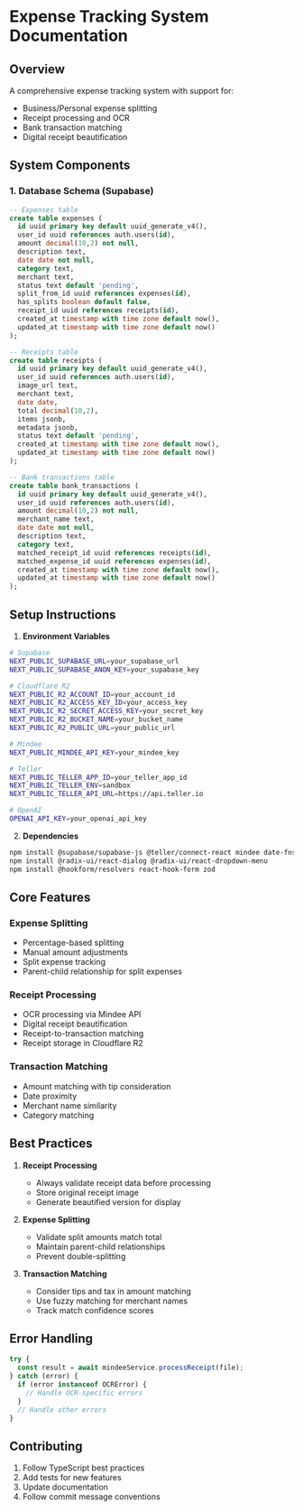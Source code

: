# Expense Tracking System Documentation

## Overview

A comprehensive expense tracking system with support for:
- Business/Personal expense splitting
- Receipt processing and OCR
- Bank transaction matching
- Digital receipt beautification

## System Components

### 1. Database Schema (Supabase)

```sql
-- Expenses table
create table expenses (
  id uuid primary key default uuid_generate_v4(),
  user_id uuid references auth.users(id),
  amount decimal(10,2) not null,
  description text,
  date date not null,
  category text,
  merchant text,
  status text default 'pending',
  split_from_id uuid references expenses(id),
  has_splits boolean default false,
  receipt_id uuid references receipts(id),
  created_at timestamp with time zone default now(),
  updated_at timestamp with time zone default now()
);

-- Receipts table
create table receipts (
  id uuid primary key default uuid_generate_v4(),
  user_id uuid references auth.users(id),
  image_url text,
  merchant text,
  date date,
  total decimal(10,2),
  items jsonb,
  metadata jsonb,
  status text default 'pending',
  created_at timestamp with time zone default now(),
  updated_at timestamp with time zone default now()
);

-- Bank transactions table
create table bank_transactions (
  id uuid primary key default uuid_generate_v4(),
  user_id uuid references auth.users(id),
  amount decimal(10,2) not null,
  merchant_name text,
  date date not null,
  description text,
  category text,
  matched_receipt_id uuid references receipts(id),
  matched_expense_id uuid references expenses(id),
  created_at timestamp with time zone default now(),
  updated_at timestamp with time zone default now()
);
```

## Setup Instructions

1. **Environment Variables**
```bash
# Supabase
NEXT_PUBLIC_SUPABASE_URL=your_supabase_url
NEXT_PUBLIC_SUPABASE_ANON_KEY=your_supabase_key

# Cloudflare R2
NEXT_PUBLIC_R2_ACCOUNT_ID=your_account_id
NEXT_PUBLIC_R2_ACCESS_KEY_ID=your_access_key
NEXT_PUBLIC_R2_SECRET_ACCESS_KEY=your_secret_key
NEXT_PUBLIC_R2_BUCKET_NAME=your_bucket_name
NEXT_PUBLIC_R2_PUBLIC_URL=your_public_url

# Mindee
NEXT_PUBLIC_MINDEE_API_KEY=your_mindee_key

# Teller
NEXT_PUBLIC_TELLER_APP_ID=your_teller_app_id
NEXT_PUBLIC_TELLER_ENV=sandbox
NEXT_PUBLIC_TELLER_API_URL=https://api.teller.io

# OpenAI
OPENAI_API_KEY=your_openai_api_key
```

2. **Dependencies**
```bash
npm install @supabase/supabase-js @teller/connect-react mindee date-fns
npm install @radix-ui/react-dialog @radix-ui/react-dropdown-menu
npm install @hookform/resolvers react-hook-form zod
```

## Core Features

### Expense Splitting
- Percentage-based splitting
- Manual amount adjustments
- Split expense tracking
- Parent-child relationship for split expenses

### Receipt Processing
- OCR processing via Mindee API
- Digital receipt beautification
- Receipt-to-transaction matching
- Receipt storage in Cloudflare R2

### Transaction Matching
- Amount matching with tip consideration
- Date proximity
- Merchant name similarity
- Category matching

## Best Practices

1. **Receipt Processing**
   - Always validate receipt data before processing
   - Store original receipt image
   - Generate beautified version for display

2. **Expense Splitting**
   - Validate split amounts match total
   - Maintain parent-child relationships
   - Prevent double-splitting

3. **Transaction Matching**
   - Consider tips and tax in amount matching
   - Use fuzzy matching for merchant names
   - Track match confidence scores

## Error Handling

```typescript
try {
  const result = await mindeeService.processReceipt(file);
} catch (error) {
  if (error instanceof OCRError) {
    // Handle OCR-specific errors
  }
  // Handle other errors
}
```

## Contributing

1. Follow TypeScript best practices
2. Add tests for new features
3. Update documentation
4. Follow commit message conventions 